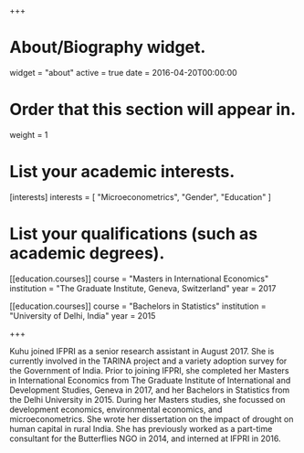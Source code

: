 +++
# About/Biography widget.
widget = "about"
active = true
date = 2016-04-20T00:00:00

# Order that this section will appear in.
weight = 1

# List your academic interests.
[interests]
  interests = [
    "Microeconometrics",
    "Gender",
    "Education"
  ]

# List your qualifications (such as academic degrees).

[[education.courses]]
  course = "Masters in International Economics"
  institution = "The Graduate Institute, Geneva, Switzerland"
  year = 2017

[[education.courses]]
  course = "Bachelors in Statistics"
  institution = "University of Delhi, India"
  year = 2015
 
+++

Kuhu joined IFPRI as a senior research assistant in August 2017. She is currently involved in the TARINA project and a variety adoption survey for the Government of India. Prior to joining IFPRI, she completed her Masters in International Economics from The Graduate Institute of International and Development Studies, Geneva in 2017, and her Bachelors in Statistics from the Delhi University in 2015. During her Masters studies, she focussed on development economics, environmental economics, and microeconometrics. She wrote her dissertation on the impact of drought on human capital in rural India. She has previously worked as a part-time consultant for the Butterflies NGO in 2014, and interned at IFPRI in 2016.
